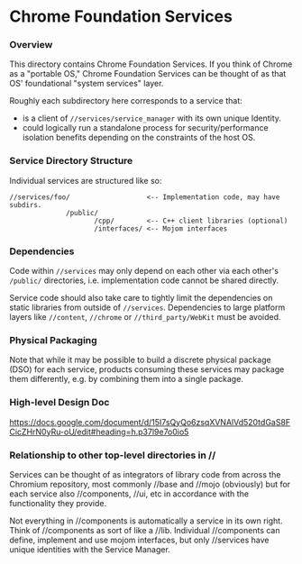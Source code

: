 Chrome Foundation Services
====

### Overview

This directory contains Chrome Foundation Services. If you think of Chrome as a
"portable OS," Chrome Foundation Services can be thought of as that OS'
foundational "system services" layer.

Roughly each subdirectory here corresponds to a service that:

  * is a client of `//services/service_manager` with its own unique Identity.
  * could logically run a standalone process for security/performance isolation
    benefits depending on the constraints of the host OS.

### Service Directory Structure

Individual services are structured like so:

    //services/foo/                   <-- Implementation code, may have subdirs.
                  /public/
                         /cpp/        <-- C++ client libraries (optional)
                         /interfaces/ <-- Mojom interfaces

### Dependencies

Code within `//services` may only depend on each other via each other's
`/public/` directories, i.e. implementation code cannot be shared directly.

Service code should also take care to tightly limit the dependencies on static
libraries from outside of `//services`. Dependencies to large platform
layers like `//content`, `//chrome` or `//third_party/WebKit` must be avoided.

### Physical Packaging

Note that while it may be possible to build a discrete physical package (DSO)
for each service, products consuming these services may package them
differently, e.g. by combining them into a single package.

### High-level Design Doc
https://docs.google.com/document/d/15I7sQyQo6zsqXVNAlVd520tdGaS8FCicZHrN0yRu-oU/edit#heading=h.p37l9e7o0io5

### Relationship to other top-level directories in //

Services can be thought of as integrators of library code from across the
Chromium repository, most commonly //base and //mojo (obviously) but for each
service also //components, //ui, etc in accordance with the functionality they
provide.

Not everything in //components is automatically a service in its own right.
Think of //components as sort of like a //lib. Individual //components can
define, implement and use mojom interfaces, but only //services have unique
identities with the Service Manager.
